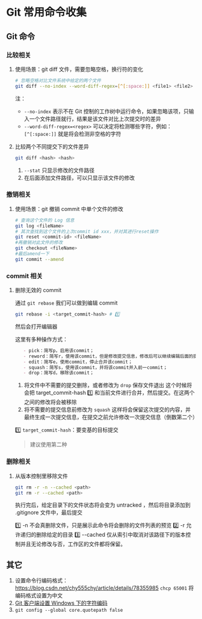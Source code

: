 # Git 常用命令收集

## Git 命令

### 比较相关

1. 使用场景：git diff 文件，需要忽略空格，换行符的变化

    ```bash
    # 忽略空格对比文件系统中给定的两个文件
    git diff --no-index --word-diff-regex=[^[:space:]] <file1> <file2>
    ```

    注：
    
    - `--no-index` 表示不在 Git 控制的工作树中运行命令，如果忽略该项，只输入一个文件路径就行，结果是该文件对比上次提交时的差异
    - `--word-diff-regex=<regex>` 可以决定将检测哪些字符，例如：`[^[:space:]]` 就是将会检测非空格的字符

2. 比较两个不同提交下的文件差异

    ```bash
    git diff <hash> <hash>
    ```

    1. `--stat` 只显示修改的文件路径
    2. 在后面添加文件路径，可以只显示该文件的修改

### 撤销相关

1. 使用场景：git 撤销 commit 中单个文件的修改

    ```bash
    # 查询这个文件的 Log 信息
    git log <fileName>
    # 其次查找到这个文件的上次commit id xxx，并对其进行reset操作
    git reset <commit-id> <fileName>
    #再撤销对此文件的修改
    git checkout <fileName>
    #最后amend一下
    git commit --amend
    ```

### commit 相关

1. 删除无效的 commit

    通过 `git rebase` 我们可以做到编辑 commit

    ```bash
    git rebase -i <target_commit-hash> # 1️⃣
    ```

    然后会打开编辑器
    
    这里有多种操作方式：
    
    ```md
       - pick：简写p，启用该commit；
       - reword：简写r，使用该commit，但是修改提交信息，修改后可以继续编辑后面的提交信息；
       - edit：简写e，使用commit，停止合并该commit；
       - squash：简写s，使用该commit，并将该commit并入前一commit；
       - drop：简写d，移除该commit；
    ```
    
    1. 将文件中不需要的提交删除，或者修改为 `drop` 保存文件退出 这个时候将会把 target_commit-hash 1️⃣ 和当前文件进行合并，然后提交。在这两个之间的修改将会被移除
    2. 将不需要的提交信息前修改为 `squash` 这样将会保留这次提交的内容，并最终生成一次提交信息，在提交之前允许修改一次提交信息（倒数第二个）

    1️⃣ `target_commit-hash`：要变基的目标提交

    > 建议使用第二种

### 删除相关

1. 从版本控制里移除文件

    ```bash
    git rm -r -n --cached <path>
    git rm -r --cached <path>
    ```

    执行完后，给定目录下的文件状态将会变为 untracked ，然后将目录添加到 .gitignore 文件中，最后提交
    
    1️⃣ -n 不会真删除文件，只是展示此命令将会删除的文件列表的预览
    2️⃣ -r 允许递归的删除给定的目录
    3️⃣ --cached 仅从索引中取消对该路径下的版本控制并且无论修改与否，工作区的文件都将保留。
   

## 其它

1. 设置命令行编码格式：https://blog.csdn.net/chy555chy/article/details/78355985 `chcp 65001` 将编码格式设置为中文
2. [Git 客户端设置 Windows 下的字符编码](https://www.playpi.org/2019031901.html)
3. `git config --global core.quotepath false`